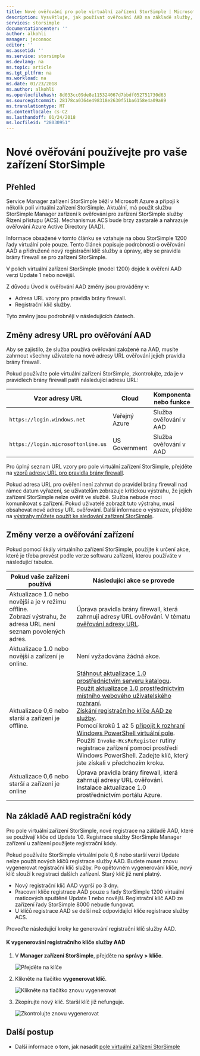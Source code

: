 ```yaml
---
title: Nové ověřování pro pole virtuální zařízení StorSimple | Microsoft Docs
description: Vysvětluje, jak používat ověřování AAD na základě služby, vygenerujte nový registrační klíč a proveďte ruční registraci zařízení.
services: storsimple
documentationcenter: ''
author: alkohli
manager: jeconnoc
editor: ''
ms.assetid: ''
ms.service: storsimple
ms.devlang: na
ms.topic: article
ms.tgt_pltfrm: na
ms.workload: na
ms.date: 01/23/2018
ms.author: alkohli
ms.openlocfilehash: 8d033cc09de8e115324067d7bbdf052751730d63
ms.sourcegitcommit: 28178ca0364e498318e2630f51ba6158e4a09a89
ms.translationtype: MT
ms.contentlocale: cs-CZ
ms.lasthandoff: 01/24/2018
ms.locfileid: "28030951"
---
```

# <a name="use-the-new-authentication-for-your-storsimple"></a>Nové ověřování používejte pro vaše zařízení StorSimple

## <a name="overview"></a>Přehled

Service Manager zařízení StorSimple běží v Microsoft Azure a připojí k několik polí virtuální zařízení StorSimple. Aktuální, má použít službu StorSimple Manager zařízení k ověřování pro zařízení StorSimple služby Řízení přístupu (ACS). Mechanismus ACS bude brzy zastaralé a nahrazuje ověřování Azure Active Directory (AAD).

Informace obsažené v tomto článku se vztahuje na obou StorSimple 1200 řady virtuální pole pouze. Tento článek popisuje podrobnosti o ověřování AAD a přidružené nový registrační klíč služby a úpravy, aby se pravidla brány firewall se pro zařízení StorSimple.

V polích virtuální zařízení StorSimple (model 1200) dojde k ověření AAD verzi Update 1 nebo novější.

Z důvodu Úvod k ověřování AAD změny jsou prováděny v:

- Adresa URL vzory pro pravidla brány firewall.
- Registrační klíč služby.

Tyto změny jsou podrobněji v následujících částech.

## <a name="url-changes-for-aad-authentication"></a>Změny adresy URL pro ověřování AAD

Aby se zajistilo, že služba používá ověřování založené na AAD, musíte zahrnout všechny uživatele na nové adresy URL ověřování jejich pravidla brány firewall.

Pokud používáte pole virtuální zařízení StorSimple, zkontrolujte, zda je v pravidlech brány firewall patří následující adresu URL:

| Vzor adresy URL                         | Cloud | Komponenta nebo funkce         |
|------------------------------------|-------|---------------------------------|
| `https://login.windows.net`        | Veřejný Azure |Služba ověřování v AAD      |
| `https://login.microsoftonline.us` | US Government |Služba ověřování v AAD      |

Pro úplný seznam URL vzory pro pole virtuální zařízení StorSimple, přejděte na [vzorů adresy URL pro pravidla brány firewall](storsimple-ova-system-requirements.md#url-patterns-for-firewall-rules).

Pokud adresa URL pro ověření není zahrnut do pravidel brány firewall nad rámec datum vyřazení, se uživatelům zobrazuje kritickou výstrahu, že jejich zařízení StorSimple nelze ověřit ve službě. Služba nebude moci komunikovat s zařízení. Pokud uživatelé zobrazit tuto výstrahu, musí obsahovat nové adresy URL ověřování. Další informace o výstraze, přejděte na [výstrahy můžete použít ke sledování zařízení StorSimple](storsimple-virtual-array-manage-alerts.md#networking-alerts).

## <a name="device-version-and-authentication-changes"></a>Změny verze a ověřování zařízení

Pokud pomocí škály virtuálního zařízení StorSimple, použijte k určení akce, které je třeba provést podle verze softwaru zařízení, kterou používáte v následující tabulce.

| Pokud vaše zařízení používá  | Následující akce se provede                                    |
|----------------------------|--------------------------------------------------------------|
| Aktualizace 1.0 nebo novější a je v režimu offline. <br> Zobrazí výstrahu, že adresa URL není seznam povolených adres.| Úprava pravidla brány firewall, která zahrnují adresy URL ověřování. V tématu [ověřování adresy URL](#url-changes-for-aad-authentication). |
| Aktualizace 1.0 nebo novější a zařízení je online.| Není vyžadována žádná akce.                                       |
| Aktualizace 0,6 nebo starší a zařízení je offline. | [Stáhnout aktualizace 1.0 prostřednictvím serveru katalogu](storsimple-virtual-array-install-update-1.md#download-the-update-or-the-hotfix).<br>[Použít aktualizace 1.0 prostřednictvím místního webového uživatelského rozhraní](storsimple-virtual-array-install-update-1.md#install-the-update-or-the-hotfix). <br> [Získání registračního klíče AAD ze služby](#aad-based-registration-keys). <br> Pomocí kroků 1 až 5 [připojit k rozhraní Windows PowerShell virtuální pole](storsimple-virtual-array-deploy2-provision-hyperv.md#step-2-provision-a-virtual-array-in-hypervisor).<br> Použití `Invoke-HcsReRegister` rutiny registrace zařízení pomocí prostředí Windows PowerShell. Zadejte klíč, který jste získali v předchozím kroku.|
| Aktualizace 0,6 nebo starší a zařízení je online | Úprava pravidla brány firewall, která zahrnují adresy URL ověřování.<br> Instalace aktualizace 1.0 prostřednictvím portálu Azure. |

## <a name="aad-based-registration-keys"></a>Na základě AAD registrační kódy

Pro pole virtuální zařízení StorSimple, nové registrace na základě AAD, které se používají klíče od Update 1.0. Registrace služby StorSimple Manager zařízení u zařízení použijete registrační kódy.

Pokud používáte StorSimple virtuální pole 0,6 nebo starší verzi Update nelze použít nových klíčů registrace služby AAD. Budete muset znovu vygenerovat registrační klíč služby. Po opětovném vygenerování klíče, nový klíč slouží k registraci dalších zařízení. Starý klíč již není platný.

- Nový registrační klíč AAD vyprší po 3 dny.
- Pracovní klíče registrace AAD pouze s řady StorSimple 1200 virtuální maticových spuštěné Update 1 nebo novější. Registrační klíč AAD ze zařízení řady StorSimple 8000 nebude fungovat.
- U klíčů registrace AAD se delší než odpovídající klíče registrace služby ACS.

Proveďte následující kroky ke generování registrační klíč služby AAD.

#### <a name="to-generate-the-aad-service-registration-key"></a>K vygenerování registračního klíče služby AAD

1. V **Manager zařízení StorSimple**, přejděte na **správy &gt;**  **klíče**.
    
    ![Přejděte na klíče](./media/storsimple-virtual-array-aad-registration-key/aad-registration-key1.png)

2. Klikněte na tlačítko **vygenerovat klíč**.

    ![Klikněte na tlačítko znovu vygenerovat](./media/storsimple-virtual-array-aad-registration-key/aad-click-generate-registration-key.png)

3. Zkopírujte nový klíč. Starší klíč již nefunguje.

    ![Zkontrolujte znovu vygenerovat](./media/storsimple-virtual-array-aad-registration-key/aad-registration-key2.png)

## <a name="next-steps"></a>Další postup

* Další informace o tom, jak nasadit [pole virtuální zařízení StorSimple](storsimple-virtual-array-deploy1-portal-prep.md)
